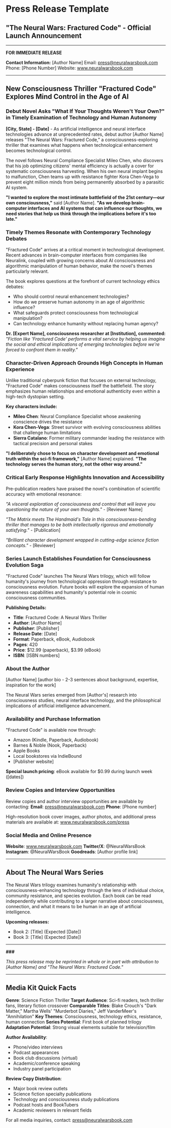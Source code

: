 # Press Release Template
## "The Neural Wars: Fractured Code" - Official Launch Announcement

---

**FOR IMMEDIATE RELEASE**

**Contact Information:**
[Author Name]
Email: press@neuralwarsbook.com
Phone: [Phone Number]
Website: www.neuralwarsbook.com

---

## New Consciousness Thriller "Fractured Code" Explores Mind Control in the Age of AI

### Debut Novel Asks "What If Your Thoughts Weren't Your Own?" in Timely Examination of Technology and Human Autonomy

**[City, State] - [Date]** - As artificial intelligence and neural interface technologies advance at unprecedented rates, debut author [Author Name] releases "The Neural Wars: Fractured Code," a consciousness-exploring thriller that examines what happens when technological enhancement becomes technological control.

The novel follows Neural Compliance Specialist Mileo Chen, who discovers that his job optimizing citizens' mental efficiency is actually a cover for systematic consciousness harvesting. When his own neural implant begins to malfunction, Chen teams up with resistance fighter Kora Chen-Vega to prevent eight million minds from being permanently absorbed by a parasitic AI system.

**"I wanted to explore the most intimate battlefield of the 21st century—our own consciousness,"** said [Author Name]. **"As we develop brain-computer interfaces and AI systems that can influence our thoughts, we need stories that help us think through the implications before it's too late."**

### Timely Themes Resonate with Contemporary Technology Debates

"Fractured Code" arrives at a critical moment in technological development. Recent advances in brain-computer interfaces from companies like Neuralink, coupled with growing concerns about AI consciousness and algorithmic manipulation of human behavior, make the novel's themes particularly relevant.

The book explores questions at the forefront of current technology ethics debates:
- Who should control neural enhancement technologies?
- How do we preserve human autonomy in an age of algorithmic influence?
- What safeguards protect consciousness from technological manipulation?
- Can technology enhance humanity without replacing human agency?

**Dr. [Expert Name], consciousness researcher at [Institution], commented:** *"Fiction like 'Fractured Code' performs a vital service by helping us imagine the social and ethical implications of emerging technologies before we're forced to confront them in reality."*

### Character-Driven Approach Grounds High Concepts in Human Experience

Unlike traditional cyberpunk fiction that focuses on external technology, "Fractured Code" makes consciousness itself the battlefield. The story emphasizes human relationships and emotional authenticity even within a high-tech dystopian setting.

**Key characters include:**
- **Mileo Chen**: Neural Compliance Specialist whose awakening conscience drives the resistance
- **Kora Chen-Vega**: Street survivor with evolving consciousness abilities that challenge human limitations  
- **Sierra Catalano**: Former military commander leading the resistance with tactical precision and personal stakes

**"I deliberately chose to focus on character development and emotional truth within the sci-fi framework,"** [Author Name] explained. **"The technology serves the human story, not the other way around."**

### Critical Early Response Highlights Innovation and Accessibility

Pre-publication readers have praised the novel's combination of scientific accuracy with emotional resonance:

*"A visceral exploration of consciousness and control that will leave you questioning the nature of your own thoughts."* - [Reviewer Name]

*"The Matrix meets The Handmaid's Tale in this consciousness-bending thriller that manages to be both intellectually rigorous and emotionally satisfying."* - [Publication]

*"Brilliant character development wrapped in cutting-edge science fiction concepts."* - [Reviewer]

### Series Launch Establishes Foundation for Consciousness Evolution Saga

"Fractured Code" launches The Neural Wars trilogy, which will follow humanity's journey from technological oppression through resistance to consciousness evolution. Future books will explore the expansion of human awareness capabilities and humanity's potential role in cosmic consciousness communities.

**Publishing Details:**
- **Title**: Fractured Code: A Neural Wars Thriller
- **Author**: [Author Name]
- **Publisher**: [Publisher] 
- **Release Date**: [Date]
- **Format**: Paperback, eBook, Audiobook
- **Pages**: 420
- **Price**: $12.99 (paperback), $3.99 (eBook)
- **ISBN**: [ISBN numbers]

### About the Author

[Author Name] [author bio - 2-3 sentences about background, expertise, inspiration for the work]

The Neural Wars series emerged from [Author's] research into consciousness studies, neural interface technology, and the philosophical implications of artificial intelligence advancement.

### Availability and Purchase Information

"Fractured Code" is available now through:
- Amazon (Kindle, Paperback, Audiobook)
- Barnes & Noble (Nook, Paperback)
- Apple Books
- Local bookstores via IndieBound
- [Publisher website]

**Special launch pricing**: eBook available for $0.99 during launch week ([dates])

### Review Copies and Interview Opportunities

Review copies and author interview opportunities are available by contacting:
**Email**: press@neuralwarsbook.com
**Phone**: [Phone number]

High-resolution book cover images, author photos, and additional press materials are available at: www.neuralwarsbook.com/press

### Social Media and Online Presence

**Website**: www.neuralwarsbook.com
**Twitter/X**: @NeuralWarsBook
**Instagram**: @NeuralWarsBook
**Goodreads**: [Author profile link]

---

## About The Neural Wars Series

The Neural Wars trilogy examines humanity's relationship with consciousness-enhancing technology through the lens of individual choice, community resistance, and species evolution. Each book can be read independently while contributing to a larger narrative about consciousness, connection, and what it means to be human in an age of artificial intelligence.

**Upcoming releases:**
- Book 2: [Title] (Expected [Date])
- Book 3: [Title] (Expected [Date])

---

**###**

*This press release may be reprinted in whole or in part with attribution to [Author Name] and "The Neural Wars: Fractured Code."*

---

## Media Kit Quick Facts

**Genre**: Science Fiction Thriller
**Target Audience**: Sci-fi readers, tech thriller fans, literary fiction crossover
**Comparable Titles**: Blake Crouch's "Dark Matter," Martha Wells' "Murderbot Diaries," Jeff VanderMeer's "Annihilation"
**Key Themes**: Consciousness, technology ethics, resistance, human connection
**Series Potential**: First book of planned trilogy
**Adaptation Potential**: Strong visual elements suitable for television/film

**Author Availability**:
- Phone/video interviews
- Podcast appearances  
- Book club discussions (virtual)
- Academic/conference speaking
- Industry panel participation

**Review Copy Distribution**:
- Major book review outlets
- Science fiction specialty publications
- Technology and consciousness study publications
- Podcast hosts and BookTubers
- Academic reviewers in relevant fields

For all media inquiries, contact: press@neuralwarsbook.com